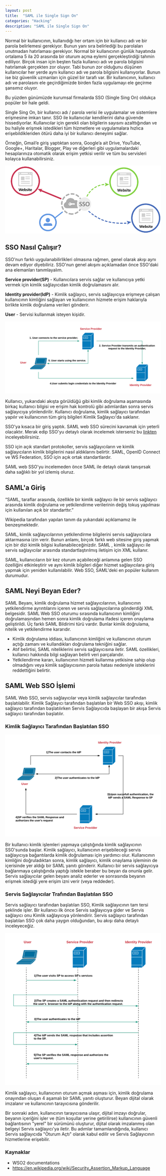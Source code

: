 ```yaml
---
layout: post
title:  "SAML ile Single Sign On" 
categories: "Hacking"
description: "SAML ile Single Sign On"
---
```


Normal bir kullanıcının, kullanıdığı her ortam için bir kullanıcı adı ve bir parola belirlemesi gerekiyor. Bunun yanı sıra belirlediği bu parolaları unutmadan hatırlaması gerekiyor. Normal bir kullanıcının günlük hayatında ortalama 5 ila 20 arasında bir oturum açma eylemi gerçekleştirdiği tahmin ediliyor. Birçok insan için beşten fazla kullanıcı adı ve parola bilgisini hatırlamak gerçekten zor oluyor. Tabi bunun zor olduğunu düşünen kullanıcılar her yerde aynı kullanıcı adı ve parola bilgisini kullanıyorlar. Bunun ise biz güvenlik uzmanları için güzel bir tarafı var. Bir kullanıcının, kullanıcı adı ve parolasını ele geçirdiğimizde birden fazla uygulamayı ele geçirme şansımız oluyor. 

Bu yüzden günümüzde kurumsal firmalarda SSO (Single Sing On) oldukça popüler bir hale geldi.

Single Sing On, bir kullanıcı adı / parola verisi ile uygulamalar ve sistemlere erişmesine imkan tanır. SSO ile kullanıcılar kendilerini daha güvende hissediyorlar. Kullanıcılar için gerekli olan bilgilerin sayısını azalttığından ve bu haliyle erişmek istedikleri tüm hizmetlere ve uygulamalara hızlıca erişebildikleriden ötürü daha iyi bir kullanıcı deneyimi sağlar.

Örneğin, Gmail’e giriş yaptıktan sonra, Google’a ait Drive, YouTube, Google+, Haritalar, Blogger, Play ve diğerleri gibi uygulamalardaki hesaplarınıza otomatik olarak erişim yetkisi verilir ve tüm bu servisleri kolayca kullanabilirsiniz.

![Single Sing On Login](../assets/images/2019-10-03/sso-onelogin-01.png)

## SSO Nasıl Çalışır?

SSO'nun farklı uygulanabilirlikleri olmasına rağmen, genel olarak akışı aynı devam ediyor diyebiliriz. SSO'nun genel akışını açıklamadan önce SSO'daki ana elemanları tanımlayalım.

**Service provider(SP)** -  Kullanıcılara servis sağlar ve kullanıcıya yetki vermek için kimlik sağlayıcıdan kimlik doğrulamasını alır.

**Identity provider(IdP)** - Kimlik sağlayıcı, servis sağlayıcıya erişmeye çalışan kullanıcının kimliğini sağlayan ve kullanıcının hizmete erişim haklarıyla birlikte kimlik doğrulama verileri gönderir.

**User** - Servisi kullanmak isteyen kişidir.

![Single Sing On Akışı](../assets/images/2019-10-03/sso-genel-akis.png)

Kullanıcı, yukarıdaki akışta görüldüğü gibi kimlik doğrulama aşamasında birkaç kullanıcı bilgisi ve erişim hak kontrolü gibi adımlardan sonra servis sağlayıcıya yönlendirilir. Kullanıcı doğrulama, kimlik sağlayıcı tarafından yapılır ve kullanıcının tüm giriş bilgileri Kimlik Sağlayıcı'da saklanır.

SSO'ya kısaca bir giriş yaptık. SAML web SSO sürecini kavramak için yeterli olacaktır. Merak edip SSO'yu detaylı olarak incelemek isterseniz bu [linkten](https://medium.com/@vivekc.16/single-sign-on-sso-one-credential-for-all-d87c7a4484f6) inceleyebilirsiniz.

SSO için açık standart protokoller, servis sağlayıcıların ve kimlik sağlayıcıların kimlik bilgilerini nasıl aldıklarını belirtir. SAML, OpenID Connect ve WS Federation, SSO için açık ortak standartlardır.

SAML web SSO'yu incelemeden önce SAML ile detaylı olarak tanışırsak daha sağlıklı bir yol izlemiş oluruz.

## SAML'a Giriş

“SAML, taraflar arasında, özellikle bir kimlik sağlayıcı ile bir servis sağlayıcı arasında kimlik doğrulama ve yetkilendirme verilerinin değiş tokuş yapılması için kullanılan açık bir standarttır.”

Wikipedia tarafından yapılan tanım da yukarıdaki açıklamamız ile benzeşmektedir. 

SAML, kimlik sağlayıcılarının yetkilendirme bilgilerini servis sağlayıcılara aktarmasına izin verir. Bunun anlamı, birçok farklı web sitesine giriş yapmak için bir dizi kimlik bilgisi kullanabileceğinizdir. SAML , kimlik sağlayıcı ile servis sağlayıcılar arasında standartlaştırılmış iletişim için XML kullanır.

SAML, kullanıcıların bir kez oturum açabileceği anlamına gelen SSO özelliğini etkinleştirir ve aynı kimlik bilgileri diğer hizmet sağlayıcılara giriş yapmak için yeniden kullanılabilir. Web SSO, SAML'deki en popüler kullanım durumudur.

## SAML Neyi Beyan Eder?

SAML Beyanı, kimlik doğrulama hizmet sağlayıcılarının, kullanıcının yetkilendirme ayrıntılarını içeren ve servis sağlayıcılarına gönderdiği XML belgesidir. SAML Web SSO oturumu sırasında kullanıcının kimliğini doğrulamasından hemen sonra kimlik doğrulama ifadesi içeren onaylama geliştirildi. Üç farklı SAML Bildirimi türü vardır. Bunlar kimlik doğrulama, nitelik ve yetkilendirme kararıdır. 

- Kimlik doğrulama iddiası, kullanıcının kimliğini ve kullanıcının oturum açtığı zamanı ve kullandıkları doğrulama tekniğini sağlar.
- Atıf belirtisi, SAML niteliklerini servis sağlayıcısına iletir. SAML özellikleri, kullanıcı hakkında bilgi sağlayan belirli veri parçalarıdır.
- Yetkilendirme kararı, kullanıcının hizmeti kullanma yetkisine sahip olup olmadığını veya kimlik sağlayıcısının parola hatası nedeniyle isteklerini reddettiğini belirtir.

## SAML Web SSO İşlemi

SAML Web SSO, servis sağlayıcılar veya kimlik sağlayıcılar tarafından başlatılabilir. Kimlik Sağlayıcı tarafından başlatılan bir Web SSO akışı, kimlik sağlayıcı tarafından başlatılırken Servis Sağlayıcıda başlayan bir akışa Servis sağlayıcı tarafından başlatılır. 

### Kimlik Sağlayıcı Tarafından Başlatılan SSO

![Kimlik Sağlayıcı Tarafından Başlatılan SSO](../assets/images/2019-10-03/idp-baslatilan-sso.png)

Bir kullanıcı kimlik işlemleri yapmaya çalıştığında kimlik sağlayıcının SSO'sunda başlar. Kimlik sağlayıcı, kullanıcının erişebileceği servis sağlayıcıya bağantılarda kimlik doğrulaması için yardımcı olur. Kullanıcının kimliğini doğruladıktan sonra, kimlik sağlayıcı, kimlik onaylama işleminin de içerisinde yer aldığı bir SAML yanıtı gönderir. Kullanıcı bir servis sağlayıcıya bağlanmaya çalıştığında yaptığı istekle beraber bu beyan da onunla gelir. Servis sağlayıcılar gelen beyanı analiz ederler ve sonrasında beyanın erişmek istediği yere erişim izni verir (veya reddeder).

### Servis Sağlayıcılar Trafından Başlatılan SSO

Servis sağlayıcı tarafından başlatılan SSO, Kimlik sağlayıcının tam tersi şeklinde işler. Bir kullanıcı ilk önce Servis sağlayıcıya gider ve Servis sağlayıcı onu Kimlik sağlayıcıya yönlendirir. Servis sağlayıcı tarafından başlatılan SSO çok daha yaygın olduğundan, bu akışı daha detaylı inceleyeceğiz.

![Servis Sağlayıcı Tarafından Başlatılan SSO](../assets/images/2019-10-03/sp-baslatilan-sso.png)

Kimlik sağlayıcı, kullanıcının oturum açmak aşması için, kimlik doğrulama onayından oluşan 4 aşamalı bir SAML yanıtı oluşturur. Beyan dijital olarak imzalanır ve kullanıcının tarayıcısına gönderilir.

Bir sonraki adım, kullanıcının tarayıcısına ulaşır, dijital imzayı doğrular, beyanın içeriğini işler ve (tüm koşullar yerine getirilirse) kullanıcının güvenli bağlantısının "yerel" bir sürümünü oluşturur, dijital olarak imzalanmış olan belgeyi Servis sağlayıcı'ya iletir. Bu adımlar tamamlandığında, kullanıcı Servis sağlayıcıda "Oturum Açtı" olarak kabul edilir ve Servis Sağlayıcının hizmetlerine erişebilir. 


### Kaynaklar

* WSO2 documentations
* https://en.wikipedia.org/wiki/Security_Assertion_Markup_Language
